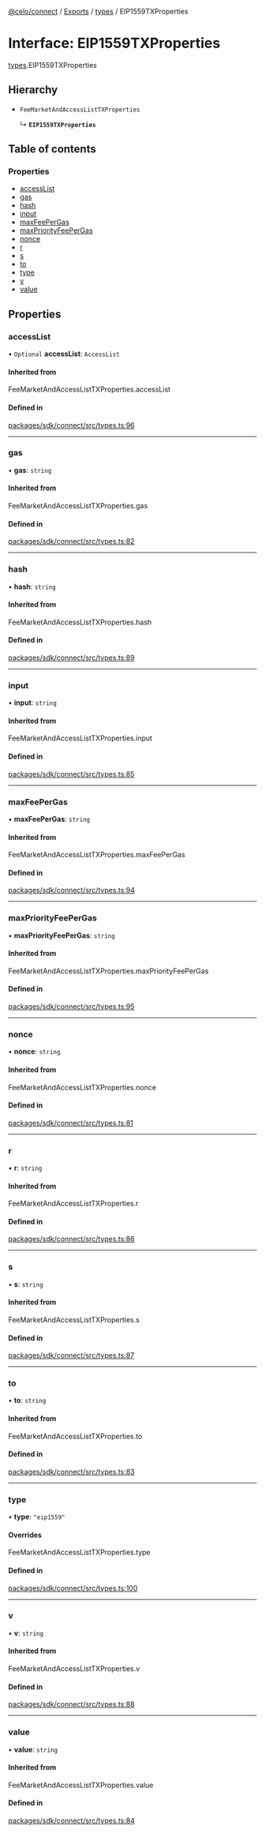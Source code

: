 [@celo/connect](../README.md) / [Exports](../modules.md) / [types](../modules/types.md) / EIP1559TXProperties

# Interface: EIP1559TXProperties

[types](../modules/types.md).EIP1559TXProperties

## Hierarchy

- `FeeMarketAndAccessListTXProperties`

  ↳ **`EIP1559TXProperties`**

## Table of contents

### Properties

- [accessList](types.EIP1559TXProperties.md#accesslist)
- [gas](types.EIP1559TXProperties.md#gas)
- [hash](types.EIP1559TXProperties.md#hash)
- [input](types.EIP1559TXProperties.md#input)
- [maxFeePerGas](types.EIP1559TXProperties.md#maxfeepergas)
- [maxPriorityFeePerGas](types.EIP1559TXProperties.md#maxpriorityfeepergas)
- [nonce](types.EIP1559TXProperties.md#nonce)
- [r](types.EIP1559TXProperties.md#r)
- [s](types.EIP1559TXProperties.md#s)
- [to](types.EIP1559TXProperties.md#to)
- [type](types.EIP1559TXProperties.md#type)
- [v](types.EIP1559TXProperties.md#v)
- [value](types.EIP1559TXProperties.md#value)

## Properties

### accessList

• `Optional` **accessList**: `AccessList`

#### Inherited from

FeeMarketAndAccessListTXProperties.accessList

#### Defined in

[packages/sdk/connect/src/types.ts:96](https://github.com/celo-org/developer-tooling/blob/master/packages/sdk/connect/src/types.ts#L96)

___

### gas

• **gas**: `string`

#### Inherited from

FeeMarketAndAccessListTXProperties.gas

#### Defined in

[packages/sdk/connect/src/types.ts:82](https://github.com/celo-org/developer-tooling/blob/master/packages/sdk/connect/src/types.ts#L82)

___

### hash

• **hash**: `string`

#### Inherited from

FeeMarketAndAccessListTXProperties.hash

#### Defined in

[packages/sdk/connect/src/types.ts:89](https://github.com/celo-org/developer-tooling/blob/master/packages/sdk/connect/src/types.ts#L89)

___

### input

• **input**: `string`

#### Inherited from

FeeMarketAndAccessListTXProperties.input

#### Defined in

[packages/sdk/connect/src/types.ts:85](https://github.com/celo-org/developer-tooling/blob/master/packages/sdk/connect/src/types.ts#L85)

___

### maxFeePerGas

• **maxFeePerGas**: `string`

#### Inherited from

FeeMarketAndAccessListTXProperties.maxFeePerGas

#### Defined in

[packages/sdk/connect/src/types.ts:94](https://github.com/celo-org/developer-tooling/blob/master/packages/sdk/connect/src/types.ts#L94)

___

### maxPriorityFeePerGas

• **maxPriorityFeePerGas**: `string`

#### Inherited from

FeeMarketAndAccessListTXProperties.maxPriorityFeePerGas

#### Defined in

[packages/sdk/connect/src/types.ts:95](https://github.com/celo-org/developer-tooling/blob/master/packages/sdk/connect/src/types.ts#L95)

___

### nonce

• **nonce**: `string`

#### Inherited from

FeeMarketAndAccessListTXProperties.nonce

#### Defined in

[packages/sdk/connect/src/types.ts:81](https://github.com/celo-org/developer-tooling/blob/master/packages/sdk/connect/src/types.ts#L81)

___

### r

• **r**: `string`

#### Inherited from

FeeMarketAndAccessListTXProperties.r

#### Defined in

[packages/sdk/connect/src/types.ts:86](https://github.com/celo-org/developer-tooling/blob/master/packages/sdk/connect/src/types.ts#L86)

___

### s

• **s**: `string`

#### Inherited from

FeeMarketAndAccessListTXProperties.s

#### Defined in

[packages/sdk/connect/src/types.ts:87](https://github.com/celo-org/developer-tooling/blob/master/packages/sdk/connect/src/types.ts#L87)

___

### to

• **to**: `string`

#### Inherited from

FeeMarketAndAccessListTXProperties.to

#### Defined in

[packages/sdk/connect/src/types.ts:83](https://github.com/celo-org/developer-tooling/blob/master/packages/sdk/connect/src/types.ts#L83)

___

### type

• **type**: ``"eip1559"``

#### Overrides

FeeMarketAndAccessListTXProperties.type

#### Defined in

[packages/sdk/connect/src/types.ts:100](https://github.com/celo-org/developer-tooling/blob/master/packages/sdk/connect/src/types.ts#L100)

___

### v

• **v**: `string`

#### Inherited from

FeeMarketAndAccessListTXProperties.v

#### Defined in

[packages/sdk/connect/src/types.ts:88](https://github.com/celo-org/developer-tooling/blob/master/packages/sdk/connect/src/types.ts#L88)

___

### value

• **value**: `string`

#### Inherited from

FeeMarketAndAccessListTXProperties.value

#### Defined in

[packages/sdk/connect/src/types.ts:84](https://github.com/celo-org/developer-tooling/blob/master/packages/sdk/connect/src/types.ts#L84)
